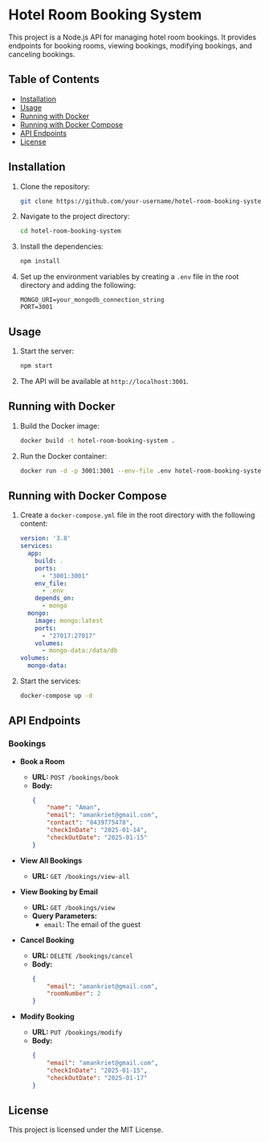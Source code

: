 # Hotel Room Booking System

This project is a Node.js API for managing hotel room bookings. It provides endpoints for booking rooms, viewing bookings, modifying bookings, and canceling bookings.

## Table of Contents

- [Installation](#installation)
- [Usage](#usage)
- [Running with Docker](#running-with-docker)
- [Running with Docker Compose](#running-with-docker-compose)
- [API Endpoints](#api-endpoints)
- [License](#license)

## Installation

1. Clone the repository:
    ```sh
    git clone https://github.com/your-username/hotel-room-booking-system.git
    ```
2. Navigate to the project directory:
    ```sh
    cd hotel-room-booking-system
    ```
3. Install the dependencies:
    ```sh
    npm install
    ```
4. Set up the environment variables by creating a `.env` file in the root directory and adding the following:
    ```env
    MONGO_URI=your_mongodb_connection_string
    PORT=3001
    ```

## Usage

1. Start the server:
    ```sh
    npm start
    ```
2. The API will be available at `http://localhost:3001`.

## Running with Docker

1. Build the Docker image:
    ```sh
    docker build -t hotel-room-booking-system .
    ```
2. Run the Docker container:
    ```sh
    docker run -d -p 3001:3001 --env-file .env hotel-room-booking-system
    ```

## Running with Docker Compose

1. Create a `docker-compose.yml` file in the root directory with the following content:
    ```yaml
    version: '3.8'
    services:
      app:
        build: .
        ports:
          - "3001:3001"
        env_file:
          - .env
        depends_on:
          - mongo
      mongo:
        image: mongo:latest
        ports:
          - "27017:27017"
        volumes:
          - mongo-data:/data/db
    volumes:
      mongo-data:
    ```
2. Start the services:
    ```sh
    docker-compose up -d
    ```

## API Endpoints

### Bookings

- **Book a Room**
    - **URL:** `POST /bookings/book`
    - **Body:**
        ```json
        {
            "name": "Aman",
            "email": "amankriet@gmail.com",
            "contact": "8439775478",
            "checkInDate": "2025-01-14",
            "checkOutDate": "2025-01-15"
        }
        ```

- **View All Bookings**
    - **URL:** `GET /bookings/view-all`

- **View Booking by Email**
    - **URL:** `GET /bookings/view`
    - **Query Parameters:**
        - `email`: The email of the guest

- **Cancel Booking**
    - **URL:** `DELETE /bookings/cancel`
    - **Body:**
        ```json
        {
            "email": "amankriet@gmail.com",
            "roomNumber": 2
        }
        ```

- **Modify Booking**
    - **URL:** `PUT /bookings/modify`
    - **Body:**
        ```json
        {
            "email": "amankriet@gmail.com",
            "checkInDate": "2025-01-15",
            "checkOutDate": "2025-01-17"
        }
        ```

## License

This project is licensed under the MIT License.